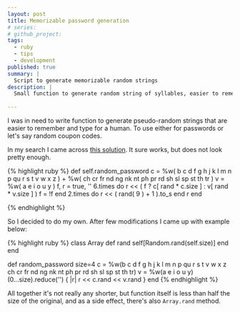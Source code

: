 ```yaml
---
layout: post
title: Memorizable password generation
# series: 
# github_project: 
tags:
  - ruby
  - tips
  - development
published: true
summary: |
  Script to generate memorizable random strings
description: |
  Small function to generate random string of syllables, easier to remember and enter for humans
  
---
```


I was in need to write function to generate pseudo-random strings that are easier to remember and type for a human. To use either for passwords or let's say random coupon codes.

In my search I came across [this solution](http://snipplr.com/view/1247/). It sure works, but does not look pretty enough.


{% highlight ruby %}
def self.random_password
  c = %w( b c d f g h j k l m n p qu r s t v w x z ) +
      %w( ch cr fr nd ng nk nt ph pr rd sh sl sp st th tr )
  v = %w( a e i o u y )
  f, r = true, ''
  6.times do
    r << ( f ? c[ rand * c.size ] : v[ rand * v.size ] )
    f = !f
  end
  2.times do
    r << ( rand( 9 ) + 1 ).to_s
  end
  r
end

{% endhighlight %}


So I decided to do my own. After few modifications I came up with example below:

{% highlight ruby %}
class Array
  def rand
    self[Random.rand(self.size)]
  end
end

def random_password size=4
    c = %w(b c d f g h j k l m n p qu r s t v w x z ch cr fr nd ng nk nt ph pr rd sh sl sp st th tr) 
    v = %w(a e i o u y) 
    (0...size).reduce('') { |r| r << c.rand << v.rand }
end
{% endhighlight %}

All together it's not really any shorter, but function itself is less than half the size of the original, and as a side effect, there's also `Array.rand` method.
